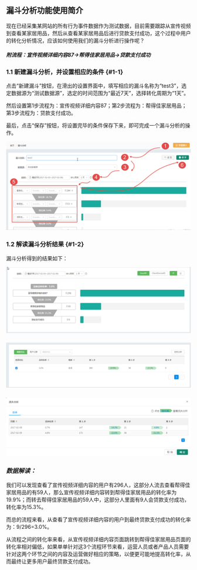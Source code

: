 ## 漏斗分析功能使用简介

现在已经采集某网站的所有行为事件数据作为测试数据，目前需要跟踪从宣传视频到查看某家居用品，然后从查看某家居用品后进行贷款支付成功，这个过程中用户的转化分析情况，应该如何使用我们的漏斗分析进行操作呢？

##### _附流程：宣传视频详细内容87-&gt;帮得佳家居用品-&gt;贷款支付成功_

### 1.1 新建漏斗分析，并设置相应的条件 {#1-1}

点击“新建漏斗”按钮，在滑出的设置界面中，填写相应的漏斗名称为“test3”，选定数据源为“测试数据源”，选定的时间范围为“最近7天”，选择转化周期为“1天”。

然后设置第1步流程为：宣传视频详细内容87；第2步流程为：帮得佳家居用品；第3步流程为：贷款支付成功。

最后，点击“保存”按钮，将设置完毕的条件保存下来，即可完成一个漏斗分析的操作。

![](/assets/ld/5.png)

### 1.2 解读漏斗分析结果 {#1-2}

漏斗分析得到的结果如下：

![](/assets/ld/6.png)

### ![](/assets/ld/7.png)

### ![](/assets/ld/8.png)

### _**数据解读：**_

我们可以发现查看了宣传视频详细内容的用户有296人，这部分人流去查看帮得佳家居用品的有59人，那么宣传视频详细内容转到帮得佳家居用品的转化率为19.9%；而转去帮得佳家居用品的59人中，这部分人里面有9人会贷款支付成功，转化率为15.3%。

而总的流程来看，从查看了宣传视频详细内容的用户到最终贷款支付成功的转化率为：9/296=3.0%。

从流程之间的转化率来看，从宣传视频详细内容页面跳转到帮得佳家居用品页面的转化率相对偏低，如果单单针对这3个流程环节来看，运营人员或者产品人员需要针对这两个环节之间的内容及运营做好相应的策略，以便更可能地提高转化率，从而最终让更多用户最终贷款支付成功。

